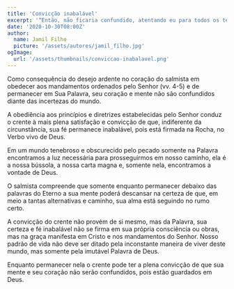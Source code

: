 ```yaml
---
title: 'Convicção inabalável'
excerpt: '“Então, não ficaria confundido, atentando eu para todos os teus mandamentos” – Salmos 119.6'
date: '2020-10-30T08:00Z'
author:
  name: Jamil Filho
  picture: '/assets/autores/jamil_filho.jpg'
ogImage:
  url: '/assets/thumbnails/conviccao-inabalavel.png'
---
```


Como consequência do desejo ardente no coração do salmista em obedecer aos mandamentos ordenados pelo Senhor (vv. 4-5) e de permanecer em Sua Palavra, seu coração e mente não são confundidos diante das incertezas do mundo.

A obediência aos princípios e diretrizes estabelecidas pelo Senhor conduz o crente à mais plena satisfação e convicção de que, indiferente da circunstância, sua fé permanece inabalável, pois está firmada na Rocha, no Verbo vivo de Deus.

Em um mundo tenebroso e obscurecido pelo pecado somente na Palavra encontramos a luz necessária para prosseguirmos em nosso caminho, ela é a nossa bússola, a nossa carta magna e, somente nela, encontramos a vontade de Deus.

O salmista compreende que somente enquanto permanecer debaixo das palavras do Eterno a sua mente poderá descansar na certeza de que, em meio a tantas alternativas e caminho, sua alma está seguindo no rumo certo.

A convicção do crente não provém de si mesmo, mas da Palavra, sua certeza e fé inabalável não se firma em sua própria consciência ou obras, mas na graça manifesta em Cristo e nos mandamentos do Senhor. Nosso padrão de vida não deve ser ditado pela inconstante maneira de viver deste mundo, mas somente pela imutável Palavra de Deus.

Enquanto permanecer nela o crente pode ter a plena convicção de que sua mente e seu coração não serão confundidos, pois estão guardados em Deus.